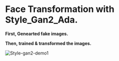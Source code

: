 # Face Transformation with Style_Gan2_Ada. 

**First, Genearted fake images.**

**Then, trained & transformed the images.**

![Style-gan2-demo1](https://user-images.githubusercontent.com/85226862/175124977-87d2ce81-2c4e-4151-856c-5599de50b10c.gif)
